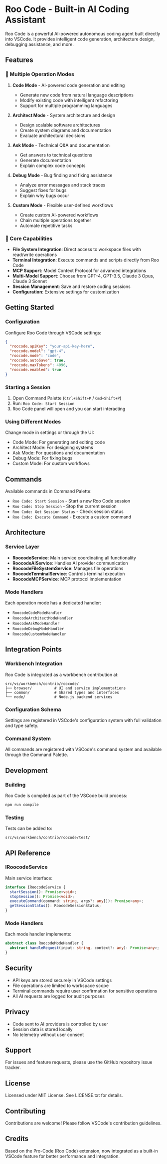 # Roo Code - Built-in AI Coding Assistant

Roo Code is a powerful AI-powered autonomous coding agent built directly into VSCode. It provides intelligent code generation, architecture design, debugging assistance, and more.

## Features

### 🤖 Multiple Operation Modes

1. **Code Mode** - AI-powered code generation and editing
   - Generate new code from natural language descriptions
   - Modify existing code with intelligent refactoring
   - Support for multiple programming languages

2. **Architect Mode** - System architecture and design
   - Design scalable software architectures
   - Create system diagrams and documentation
   - Evaluate architectural decisions

3. **Ask Mode** - Technical Q&A and documentation
   - Get answers to technical questions
   - Generate documentation
   - Explain complex code concepts

4. **Debug Mode** - Bug finding and fixing assistance
   - Analyze error messages and stack traces
   - Suggest fixes for bugs
   - Explain why bugs occur

5. **Custom Mode** - Flexible user-defined workflows
   - Create custom AI-powered workflows
   - Chain multiple operations together
   - Automate repetitive tasks

### 🔧 Core Capabilities

- **File System Integration**: Direct access to workspace files with read/write operations
- **Terminal Integration**: Execute commands and scripts directly from Roo Code
- **MCP Support**: Model Context Protocol for advanced integrations
- **Multi-Model Support**: Choose from GPT-4, GPT-3.5, Claude 3 Opus, Claude 3 Sonnet
- **Session Management**: Save and restore coding sessions
- **Configuration**: Extensive settings for customization

## Getting Started

### Configuration

Configure Roo Code through VSCode settings:

```json
{
  "roocode.apiKey": "your-api-key-here",
  "roocode.model": "gpt-4",
  "roocode.mode": "code",
  "roocode.autoSave": true,
  "roocode.maxTokens": 4096,
  "roocode.enabled": true
}
```

### Starting a Session

1. Open Command Palette (`Ctrl+Shift+P` / `Cmd+Shift+P`)
2. Run: `Roo Code: Start Session`
3. Roo Code panel will open and you can start interacting

### Using Different Modes

Change mode in settings or through the UI:
- Code Mode: For generating and editing code
- Architect Mode: For designing systems
- Ask Mode: For questions and documentation
- Debug Mode: For fixing bugs
- Custom Mode: For custom workflows

## Commands

Available commands in Command Palette:

- `Roo Code: Start Session` - Start a new Roo Code session
- `Roo Code: Stop Session` - Stop the current session
- `Roo Code: Get Session Status` - Check session status
- `Roo Code: Execute Command` - Execute a custom command

## Architecture

### Service Layer

- **RoocodeService**: Main service coordinating all functionality
- **RoocodeAIService**: Handles AI provider communication
- **RoocodeFileSystemService**: Manages file operations
- **RoocodeTerminalService**: Controls terminal execution
- **RoocodeMCPService**: MCP protocol implementation

### Mode Handlers

Each operation mode has a dedicated handler:
- `RoocodeCodeModeHandler`
- `RoocodeArchitectModeHandler`
- `RoocodeAskModeHandler`
- `RoocodeDebugModeHandler`
- `RoocodeCustomModeHandler`

## Integration Points

### Workbench Integration

Roo Code is integrated as a workbench contribution at:
```
src/vs/workbench/contrib/roocode/
├── browser/          # UI and service implementations
├── common/           # Shared types and interfaces
└── node/             # Node.js backend services
```

### Configuration Schema

Settings are registered in VSCode's configuration system with full validation and type safety.

### Command System

All commands are registered with VSCode's command system and available through the Command Palette.

## Development

### Building

Roo Code is compiled as part of the VSCode build process:

```bash
npm run compile
```

### Testing

Tests can be added to:
```
src/vs/workbench/contrib/roocode/test/
```

## API Reference

### IRoocodeService

Main service interface:

```typescript
interface IRoocodeService {
  startSession(): Promise<void>;
  stopSession(): Promise<void>;
  executeCommand(command: string, args?: any[]): Promise<any>;
  getSessionStatus(): RoocodeSessionStatus;
}
```

### Mode Handlers

Each mode handler implements:

```typescript
abstract class RoocodeModeHandler {
  abstract handleRequest(input: string, context?: any): Promise<any>;
}
```

## Security

- API keys are stored securely in VSCode settings
- File operations are limited to workspace scope
- Terminal commands require user confirmation for sensitive operations
- All AI requests are logged for audit purposes

## Privacy

- Code sent to AI providers is controlled by user
- Session data is stored locally
- No telemetry without user consent

## Support

For issues and feature requests, please use the GitHub repository issue tracker.

## License

Licensed under MIT License. See LICENSE.txt for details.

## Contributing

Contributions are welcome! Please follow VSCode's contribution guidelines.

## Credits

Based on the Pro-Code (Roo Code) extension, now integrated as a built-in VSCode feature for better performance and integration.
